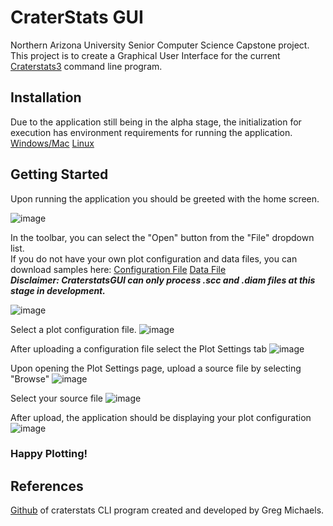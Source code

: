 # CraterStats GUI

Northern Arizona University Senior Computer Science Capstone project.  
This project is to create a Graphical User Interface for the current [Craterstats3](https://github.com/ggmichael/craterstats) command line program.

## Installation

Due to the application still being in the alpha stage, the initialization for execution has environment requirements for running the application.<br>
[Windows/Mac](https://github.com/LWATLINGTON02/CraterStats-Capstone/blob/main/User%20Guides/Windows.md) [Linux](https://github.com/LWATLINGTON02/CraterStats-Capstone/blob/main/User%20Guides/Linux.md)

## Getting Started
Upon running the application you should be greeted with the home screen.

![image](https://github.com/user-attachments/assets/4ed48b5e-8ec8-4966-8f36-f16c8f153ff7)

In the toolbar, you can select the "Open" button from the "File" dropdown list. <br>
If you do not have your own plot configuration and data files, you can download samples here:
[Configuration File](https://github.com/LWATLINGTON02/CraterStats-Capstone/blob/main/Alpha/craterstats_config_files/checker.plt)
[Data File](https://github.com/LWATLINGTON02/CraterStats-Capstone/blob/main/Alpha/sample/sample.scc) <br>
***Disclaimer: CraterstatsGUI can only process .scc and .diam files at this stage in development.***

![image](https://github.com/user-attachments/assets/f7a10ca5-b683-4984-8cfd-8e31173a2881)

Select a plot configuration file.
![image](https://github.com/user-attachments/assets/a2d57c49-7c6f-4b94-a9ff-eb0dc209d537)

After uploading a configuration file select the Plot Settings tab
![image](https://github.com/user-attachments/assets/88d970e8-596e-408d-912f-ce9ae22fdc88)

Upon opening the Plot Settings page, upload a source file by selecting "Browse"
![image](https://github.com/user-attachments/assets/ce259393-73bf-4841-adb6-af27b59db951)

Select your source file
![image](https://github.com/user-attachments/assets/0fcbd837-fca0-4538-af53-72370c16d551)

After upload, the application should be displaying your plot configuration
![image](https://github.com/user-attachments/assets/6bd5898d-5fa6-4212-8baf-b4302821c56c)

### Happy Plotting!




## References

[Github](https://github.com/ggmichael/craterstats) of craterstats CLI program created and developed by Greg Michaels.
